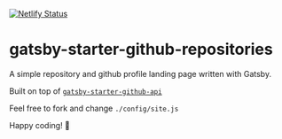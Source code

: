 [![Netlify Status](https://api.netlify.com/api/v1/badges/0cf0a693-7663-4318-a97c-3b4ca3799770/deploy-status)](https://app.netlify.com/sites/gatsby-starter-github-repositories/deploys)

# gatsby-starter-github-repositories

A simple repository and github profile landing page written with Gatsby.

Built on top of [`gatsby-starter-github-api`](https://github.com/lundgren2/gatsby-starter-github-api)

Feel free to fork and change `./config/site.js`

Happy coding! 🚀
